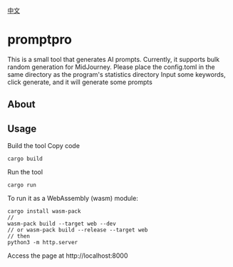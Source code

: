 [中文](README.zh.md)
# promptpro
This is a small tool that generates AI prompts. Currently, it supports bulk random generation for MidJourney.
Please place the config.toml in the same directory as the program's statistics directory
Input some keywords, click generate, and it will generate some prompts
## About

## Usage
Build the tool
Copy code
```
cargo build
```
Run the tool
```
cargo run
```
To run it as a WebAssembly (wasm) module:
```
cargo install wasm-pack
//
wasm-pack build --target web --dev
// or wasm-pack build --release --target web
// then
python3 -m http.server
```
Access the page at http://localhost:8000





